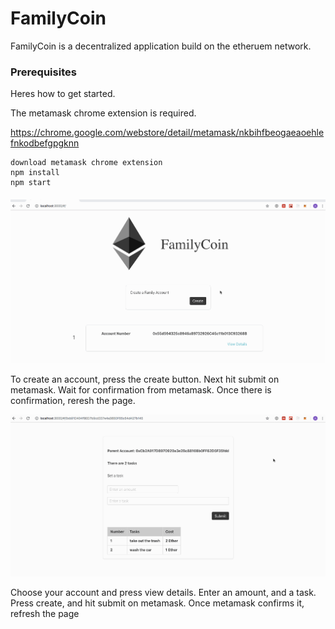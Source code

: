 # FamilyCoin
FamilyCoin is a decentralized application build on the etheruem network. 




### Prerequisites
Heres how to get started. 

The metamask chrome extension is required.

https://chrome.google.com/webstore/detail/metamask/nkbihfbeogaeaoehlefnkodbefgpgknn

```
download metamask chrome extension
npm install
npm start
```

####
![](media/part1.gif)

To create an account, press the create button. Next hit submit on metamask. Wait for confirmation from metamask. Once there is confirmation, reresh the page. 

![](media/part2.gif)

Choose your account and press view details. Enter an amount, and a task. Press create, and hit submit on metamask. Once metamask confirms it, refresh the page 
